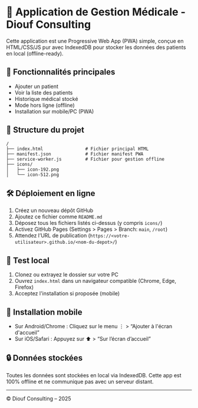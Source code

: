 # 💊 Application de Gestion Médicale - Diouf Consulting

Cette application est une Progressive Web App (PWA) simple, conçue en HTML/CSS/JS pur avec IndexedDB pour stocker les données des patients en local (offline-ready).

## 🚀 Fonctionnalités principales

- Ajouter un patient
- Voir la liste des patients
- Historique médical stocké
- Mode hors ligne (offline)
- Installation sur mobile/PC (PWA)

## 📁 Structure du projet

```
/
├── index.html                # Fichier principal HTML
├── manifest.json             # Fichier manifest PWA
├── service-worker.js         # Fichier pour gestion offline
├── icons/
│   ├── icon-192.png
│   └── icon-512.png
```

## 🛠️ Déploiement en ligne

1. Créez un nouveau dépôt GitHub
2. Ajoutez ce fichier comme `README.md`
3. Déposez tous les fichiers listés ci-dessus (y compris `icons/`)
4. Activez GitHub Pages (Settings > Pages > Branch: `main`, `/root`)
5. Attendez l’URL de publication (`https://<votre-utilisateur>.github.io/<nom-du-depot>/`)

## 🧪 Test local

1. Clonez ou extrayez le dossier sur votre PC
2. Ouvrez `index.html` dans un navigateur compatible (Chrome, Edge, Firefox)
3. Acceptez l'installation si proposée (mobile)

## 📲 Installation mobile

- Sur Android/Chrome : Cliquez sur le menu ⋮ > “Ajouter à l'écran d'accueil”
- Sur iOS/Safari : Appuyez sur ⬆️ > “Sur l’écran d’accueil”

## 🔒 Données stockées

Toutes les données sont stockées en local via IndexedDB. Cette app est 100% offline et ne communique pas avec un serveur distant.

---

© Diouf Consulting – 2025
